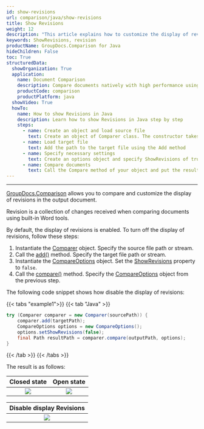 ```yaml
---
id: show-revisions
url: comparison/java/show-revisions
title: Show Revisions
weight: 12
description: "This article explains how to customize the display of revisions in the output document in GroupDocs.Comparison for Java."
keywords: ShowRevisions, revision
productName: GroupDocs.Comparison for Java
hideChildren: False
toc: True
structuredData:
  showOrganization: True
  application:
    name: Document Comparison
    description: Compare documents natively with high performance using Java language and GroupDocs.Comparison for Java
    productCode: comparison
    productPlatform: java
  showVideo: True
  howTo:
    name: How to show Revisions in Java
    description: Learn how to show Revisions in Java step by step
    steps:
      - name: Create an object and load source file
        text: Create an object of Comparer class. The constructor takes the source file path parameter. You may specify absolute or relative file path as per your requirements.
      - name: Load target file
        text: Add the path to the target file using the Add method
      - name: Specify necessary settings
        text: Create an options object and specify ShowRevisions of true value.
      - name: Compare documents
        text: Call the Compare method of your object and put the resulting file path parameter and the options object.
---
```


---

[GroupDocs.Comparison](https://products.groupdocs.com/comparison/java) allows you to compare and customize the display of revisions in the output document.

Revision is a collection of changes received when comparing documents using built-in Word tools.

By default, the display of revisions is enabled. To turn off the display of revisions, follow these steps:

1.  Instantiate the [Comparer](https://reference.groupdocs.com/comparison/java/groupdocs.comparison/comparer) object. Specify the source file path or stream.
2.  Call the [add()](https://reference.groupdocs.com/comparison/java/com.groupdocs.comparison/comparer/#add-java.lang.String-) method. Specify the target file path or stream.
3.  Instantiate the [CompareOptions](https://reference.groupdocs.com/comparison/java/groupdocs.comparison.options/compareoptions) object. Set the [ShowRevisions](https://reference.groupdocs.com/comparison/java/groupdocs.comparison.options/compareoptions/properties/showrevisions) property to `false`.
4.  Call the [compare()](https://reference.groupdocs.com/comparison/java/com.groupdocs.comparison/comparer/#compare-java.lang.String-) method. Specify the [CompareOptions](https://reference.groupdocs.com/comparison/java/groupdocs.comparison.options/compareoptions) object from the previous step.

The following code snippet shows how disable the display of revisions:

{{< tabs "example1">}}
{{< tab "Java" >}}
```java
try (Comparer comparer = new Comparer(sourcePath)) {
    comparer.add(targetPath);
    CompareOptions options = new CompareOptions();
    options.setShowRevisions(false);
    final Path resultPath = comparer.compare(outputPath, options);
}
```
{{< /tab >}}
{{< /tabs >}}

The result is as follows:

|                            Closed state                             |                             Open state                             |
| :-----------------------------------------------------------------: | :----------------------------------------------------------------: |
| ![](/comparison/java/images/show-revisions-true-close-revisions.png) | ![](/comparison/java/images/show-revisions-true-open-revisions.png) |


|              Disable display Revisions               |
| :--------------------------------------------------: |
| ![](/comparison/java/images/show-revisions-false.png) |

